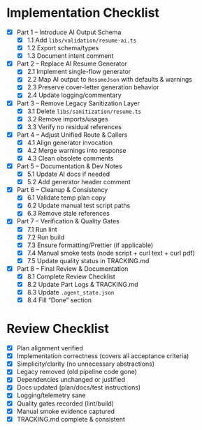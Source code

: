 # Implementation Checklist
- [x] Part 1 – Introduce AI Output Schema
  - [x] 1.1 Add `libs/validation/resume-ai.ts`
  - [x] 1.2 Export schema/types
  - [x] 1.3 Document intent comment
- [x] Part 2 – Replace AI Resume Generator
  - [x] 2.1 Implement single-flow generator
  - [x] 2.2 Map AI output to `ResumeJson` with defaults & warnings
  - [x] 2.3 Preserve cover-letter generation behavior
  - [x] 2.4 Update logging/commentary
- [x] Part 3 – Remove Legacy Sanitization Layer
  - [x] 3.1 Delete `libs/sanitization/resume.ts`
  - [x] 3.2 Remove imports/usages
  - [x] 3.3 Verify no residual references
- [x] Part 4 – Adjust Unified Route & Callers
  - [x] 4.1 Align generator invocation
  - [x] 4.2 Merge warnings into response
  - [x] 4.3 Clean obsolete comments
- [x] Part 5 – Documentation & Dev Notes
  - [x] 5.1 Update AI docs if needed
  - [x] 5.2 Add generator header comment
- [x] Part 6 – Cleanup & Consistency
  - [x] 6.1 Validate temp plan copy
  - [x] 6.2 Update manual test script paths
  - [x] 6.3 Remove stale references
- [x] Part 7 – Verification & Quality Gates
  - [x] 7.1 Run lint
  - [x] 7.2 Run build
  - [x] 7.3 Ensure formatting/Prettier (if applicable)
  - [x] 7.4 Manual smoke tests (node script + curl text + curl pdf)
  - [x] 7.5 Update quality status in TRACKING.md
- [x] Part 8 – Final Review & Documentation
  - [x] 8.1 Complete Review Checklist
  - [x] 8.2 Update Part Logs & TRACKING.md
  - [x] 8.3 Update `.agent_state.json`
  - [x] 8.4 Fill “Done” section

# Review Checklist
- [x] Plan alignment verified
- [x] Implementation correctness (covers all acceptance criteria)
- [x] Simplicity/clarity (no unnecessary abstractions)
- [x] Legacy removed (old pipeline code gone)
- [x] Dependencies unchanged or justified
- [x] Docs updated (plan/docs/test instructions)
- [x] Logging/telemetry sane
- [x] Quality gates recorded (lint/build)
- [x] Manual smoke evidence captured
- [x] TRACKING.md complete & consistent
